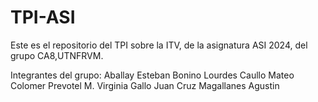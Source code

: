 # TPI-ASI
Este es el repositorio del TPI sobre la ITV, de la asignatura ASI 2024, del grupo CA8,UTNFRVM.

Integrantes del grupo:
Aballay Esteban
Bonino Lourdes
Caullo Mateo
Colomer Prevotel M. Virginia
Gallo Juan Cruz
Magallanes Agustin
